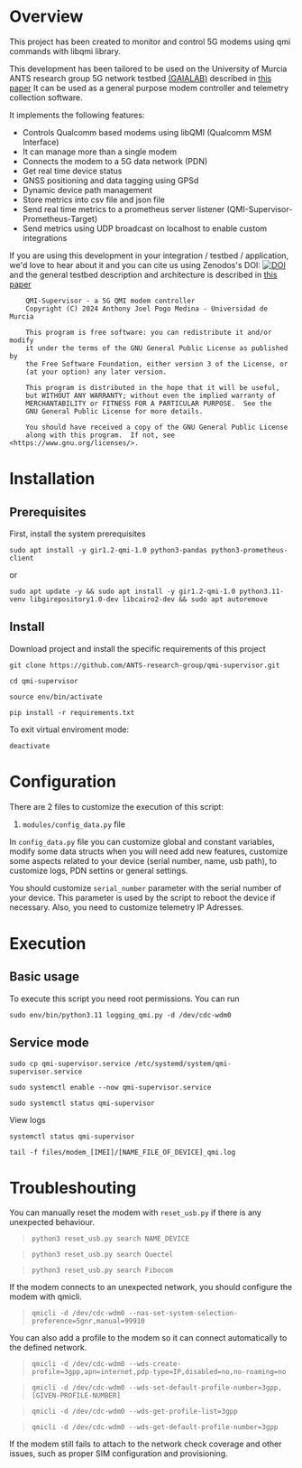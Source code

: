 # Overview
This project has been created to monitor and control 5G modems using qmi commands with libqmi library. 

This development has been tailored to be used on the University of Murcia ANTS research group 5G network testbed  [(GAIALAB)](https://ants.inf.um.es/en/gaialab) described in [this paper](https://doi.org/10.1007/978-3-031-20936-9_29)
It can be used as a general purpose modem controller and telemetry collection software.

It implements the following features:
- Controls Qualcomm based modems using libQMI (Qualcomm MSM Interface)
- It can manage more than a single modem
- Connects the modem to a 5G data network (PDN)
- Get real time device status
- GNSS positioning and data tagging using GPSd
- Dynamic device path management
- Store metrics into csv file and json file
- Send real time metrics to a prometheus server listener (QMI-Supervisor-Prometheus-Target)
- Send metrics using UDP broadcast on localhost to enable custom integrations

If you are using this development in your integration / testbed / application, we'd love to hear about it and you can cite us using Zenodos's DOI: [![DOI](https://zenodo.org/badge/DOI/10.5281/zenodo.12528538.svg)](https://doi.org/10.5281/zenodo.12528538) and the general testbed description and architecture is described in [this paper](https://doi.org/10.1007/978-3-031-20936-9_29)

```
    QMI-Supervisor - a 5G QMI modem controller
    Copyright (C) 2024 Anthony Joel Pogo Medina - Universidad de Murcia

    This program is free software: you can redistribute it and/or modify
    it under the terms of the GNU General Public License as published by
    the Free Software Foundation, either version 3 of the License, or
    (at your option) any later version.

    This program is distributed in the hope that it will be useful,
    but WITHOUT ANY WARRANTY; without even the implied warranty of
    MERCHANTABILITY or FITNESS FOR A PARTICULAR PURPOSE.  See the
    GNU General Public License for more details.

    You should have received a copy of the GNU General Public License
    along with this program.  If not, see <https://www.gnu.org/licenses/>.
```

# Installation

## Prerequisites

First, install the system prerequisites

`sudo apt install -y gir1.2-qmi-1.0 python3-pandas python3-prometheus-client`

or

`sudo apt update -y && sudo apt install -y gir1.2-qmi-1.0 python3.11-venv libgirepository1.0-dev libcairo2-dev && sudo apt autoremove`

## Install

Download project and install the specific requirements of this project

`git clone https://github.com/ANTS-research-group/qmi-supervisor.git`

`cd qmi-supervisor`

`source env/bin/activate`

`pip install -r requirements.txt`

To exit virtual enviroment mode:

`deactivate`

# Configuration

There are 2 files to customize the execution of this script:

1. `modules/config_data.py` file

In `config_data.py` file you can customize global and constant variables, modify some data structs when you will need add new features, customize some aspects related to your device (serial number, name, usb path), to customize logs, PDN settins or general settings.

You should customize `serial_number` parameter with the serial number of your device. This parameter is used by the script to reboot the device if necessary. Also, you need to customize telemetry IP Adresses.

# Execution

## Basic usage
To execute this script you need root permissions. You can run

`sudo env/bin/python3.11 logging_qmi.py -d /dev/cdc-wdm0`

## Service mode

`sudo cp qmi-supervisor.service /etc/systemd/system/qmi-supervisor.service`

`sudo systemctl enable --now qmi-supervisor.service`

`sudo systemctl status qmi-supervisor`

View logs

`systemctl status qmi-supervisor`

`tail -f files/modem_[IMEI]/[NAME_FILE_OF_DEVICE]_qmi.log`

# Troubleshouting

You can manually reset the modem with `reset_usb.py` if there is any unexpected behaviour.

> `python3 reset_usb.py search NAME_DEVICE`

> `python3 reset_usb.py search Quectel`

> `python3 reset_usb.py search Fibocom`

If the modem connects to an unexpected network, you should configure the modem with qmicli. 

> `qmicli -d /dev/cdc-wdm0 --nas-set-system-selection-preference=5gnr,manual=99910`

You can also add a profile to the modem so it can connect automatically to the defined network.

> `qmicli -d /dev/cdc-wdm0 --wds-create-profile=3gpp,apn=internet,pdp-type=IP,disabled=no,no-roaming=no`

> `qmicli -d /dev/cdc-wdm0 --wds-set-default-profile-number=3gpp,[GIVEN-PROFILE-NUMBER]`

> `qmicli -d /dev/cdc-wdm0 --wds-get-profile-list=3gpp`

> `qmicli -d /dev/cdc-wdm0 --wds-get-default-profile-number=3gpp`

If the modem still fails to attach to the network check coverage and other issues, such as proper SIM configuration and provisioning.

